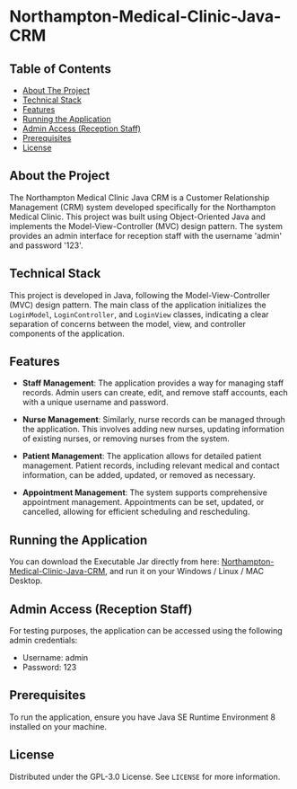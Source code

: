 # Northampton-Medical-Clinic-Java-CRM

## Table of Contents
- [About The Project](#about-the-project)
- [Technical Stack](#technical-stack)
- [Features](#features)
- [Running the Application](#running-the-application)
- [Admin Access (Reception Staff)](#admin-access)
- [Prerequisites](#prerequisites)
- [License](#license)

## About the Project

The Northampton Medical Clinic Java CRM is a Customer Relationship Management (CRM) system developed specifically for the Northampton Medical Clinic. This project was built using Object-Oriented Java and implements the Model-View-Controller (MVC) design pattern. The system provides an admin interface for reception staff with the username 'admin' and password '123'.

## Technical Stack

This project is developed in Java, following the Model-View-Controller (MVC) design pattern. The main class of the application initializes the `LoginModel`, `LoginController`, and `LoginView` classes, indicating a clear separation of concerns between the model, view, and controller components of the application.

## Features

- **Staff Management**: The application provides a way for managing staff records. Admin users can create, edit, and remove staff accounts, each with a unique username and password.

- **Nurse Management**: Similarly, nurse records can be managed through the application. This involves adding new nurses, updating information of existing nurses, or removing nurses from the system.

- **Patient Management**: The application allows for detailed patient management. Patient records, including relevant medical and contact information, can be added, updated, or removed as necessary.

- **Appointment Management**: The system supports comprehensive appointment management. Appointments can be set, updated, or cancelled, allowing for efficient scheduling and rescheduling.

## Running the Application

You can download the Executable Jar directly from here: [Northampton-Medical-Clinic-Java-CRM](https://github.com/FrozGR/Northampton-Medical-Clinic-Java-CRM/raw/master/Northampton-Medical-Clinic.jar), and run it on your Windows / Linux / MAC Desktop.

## Admin Access (Reception Staff)

For testing purposes, the application can be accessed using the following admin credentials:

- Username: admin
- Password: 123

## Prerequisites

To run the application, ensure you have Java SE Runtime Environment 8 installed on your machine. 

## License

Distributed under the GPL-3.0 License. See `LICENSE` for more information.
